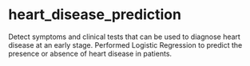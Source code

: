 # heart_disease_prediction
Detect symptoms and clinical tests that can be used to diagnose heart disease at an early stage. Performed Logistic Regression to predict the presence or absence of heart disease in patients. 
